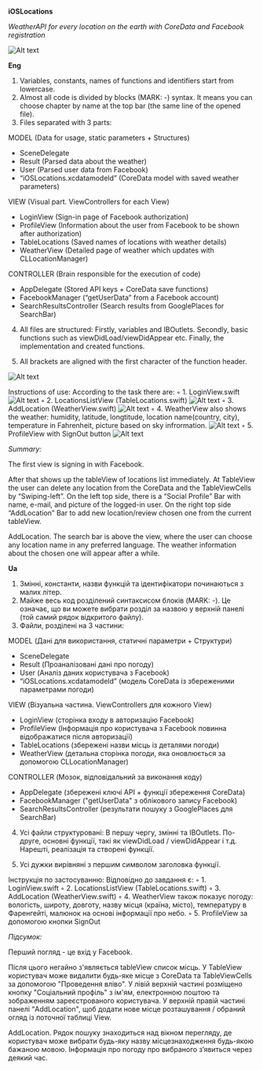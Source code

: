 **iOSLocations**

*WeatherAPI for every location on the earth with CoreData and Facebook registration*

![Alt text](/Screenshots/IMG_8906.PNG?raw=true "Optional Title")

**Eng**

1. Variables, constants, names of functions and identifiers start from lowercase.
2. Almost all code is divided by blocks (MARK: -) syntax. It means you can choose chapter by name at the top bar (the same line of the opened file).
3. Files separated with 3 parts: 

MODEL	(Data for usage, static parameters + Structures)
- SceneDelegate
- Result (Parsed data about the weather)
- User (Parsed user data from Facebook)
- “iOSLocations.xcdatamodeld” (CoreData model with saved weather parameters)

VIEW	(Visual part. ViewControllers for each View)
- LoginView (Sign-in page of Facebook authorization)
- ProfileView (Information about the user from Facebook to be shown after authorization)
- TableLocations (Saved names of locations with weather details)
- WeatherView (Detailed page of weather which updates with CLLocationManager)

CONTROLLER	(Brain responsible for the execution of code)
- AppDelegate (Stored API keys + CoreData save functions)
- FacebookManager (“getUserData” from a Facebook account)
- SearchResultsController (Search results from GooglePlaces for SearchBar)

4. All files are structured:
Firstly, variables and IBOutlets.
Secondly, basic functions such as viewDidLoad/viewDidAppear etc.
Finally, the implementation and created functions.

5. All brackets are aligned with the first character of the function header.
	
![Alt text](/Screenshots/pods.PNG?raw=true "Optional Title")


Instructions of use:
According to the task there are:
	◦	1.	LoginView.swift
	![Alt text](/Screenshots/IMG_8913.PNG?raw=true "Optional Title")
	◦	2.	LocationsListView (TableLocations.swift)
	![Alt text](/Screenshots/IMG_8908.PNG?raw=true "Optional Title")
	◦	3.	AddLocation (WeatherView.swift)
	![Alt text](/Screenshots/IMG_8911.PNG?raw=true "Optional Title")
	◦	4.	WeatherView also shows the weather: humidity, latitude, longtitude, location name(country, city), temperature in Fahrenheit, picture based on sky infrormation. 
	![Alt text](/Screenshots/IMG_8913.PNG?raw=true "Optional Title")
	◦	5.	ProfileView with SignOut button
	![Alt text](/Screenshots/IMG_8909.PNG?raw=true "Optional Title")

*Summary:*

The first view is signing in with Facebook.

After that shows up the tableView of locations list immediately.
At TableView the user can delete any location from the CoreData and the TableViewCells by “Swiping-left”. On the left top side, there is a “Social Profile” Bar with name, e-mail, and picture of the logged-in user. On the right top side “AddLocation” Bar to add new location/review chosen one from the current tableView.

AddLocation. The search bar is above the view, where the user can choose any location name in any preferred language. The weather information about the chosen one will appear after a while.


**Ua**

1. Змінні, константи, назви функцій та ідентифікатори починаються з малих літер.
2. Майже весь код розділений синтаксисом блоків (MARK: -). Це означає, що ви можете вибрати розділ за назвою у верхній панелі (той самий рядок відкритого файлу).
3. Файли, розділені на 3 частини:

MODEL (Дані для використання, статичні параметри + Структури)
- SceneDelegate
- Result (Проаналізовані дані про погоду)
- User (Аналіз даних користувача з Facebook)
- “iOSLocations.xcdatamodeld” (модель CoreData із збереженими параметрами погоди)

VIEW (Візуальна частина. ViewControllers для кожного View)
- LoginView (сторінка входу в авторизацію Facebook)
- ProfileView (Інформація про користувача з Facebook повинна відображатися після авторизації)
- TableLocations (збережені назви місць із деталями погоди)
- WeatherView (детальна сторінка погоди, яка оновлюється за допомогою CLLocationManager)

CONTROLLER (Мозок, відповідальний за виконання коду)
- AppDelegate (збережені ключі API + функції збереження CoreData)
- FacebookManager ("getUserData" з облікового запису Facebook)
- SearchResultsController (результати пошуку з GooglePlaces для SearchBar)

4. Усі файли структуровані:
В першу чергу, змінні та IBOutlets.
По-друге, основні функції, такі як viewDidLoad / viewDidAppear і т.д.
Нарешті, реалізація та створені функції.

5. Усі дужки вирівняні з першим символом заголовка функції.

Інструкція по застосуванню:
Відповідно до завдання є:
◦ 1. LoginView.swift
◦ 2. LocationsListView (TableLocations.swift)
◦ 3. AddLocation (WeatherView.swift)
◦ 4. WeatherView також показує погоду: вологість, широту, довготу, назву місця (країна, місто), температуру в Фаренгейті, малюнок на основі інформації про небо.
◦ 5. ProfileView за допомогою кнопки SignOut

*Підсумок:*

Перший погляд - це вхід у Facebook.

Після цього негайно з'являється tableView список місць.
У TableView користувач може видалити будь-яке місце з CoreData та TableViewCells за допомогою "Проведення вліво". У лівій верхній частині розміщено кнопку "Соціальний профіль" з ім'ям, електронною поштою та зображенням зареєстрованого користувача. У верхній правій частині панелі “AddLocation", щоб додати нове місце розташування / обраний огляд із поточної таблиці View.

AddLocation. Рядок пошуку знаходиться над вікном перегляду, де користувач може вибрати будь-яку назву місцезнаходження будь-якою бажаною мовою. Інформація про погоду про вибраного з’явиться через деякий час.
